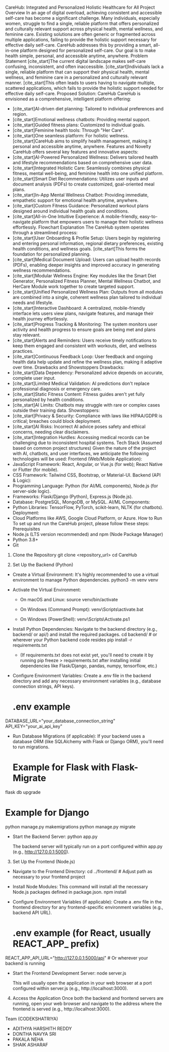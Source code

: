 
CareHub: Integrated and Personalized Holistic Healthcare for All
Project Overview
In an age of digital overload, achieving consistent and accessible self-care has become a significant challenge. Many individuals, especially women, struggle to find a single, reliable platform that offers personalized and culturally relevant support across physical health, mental wellness, and feminine care. Existing solutions are often generic or fragmented across multiple applications, failing to provide the holistic support necessary for effective daily self-care.
CareHub addresses this by providing a smart, all-in-one platform designed for personalized self-care. Our goal is to make health simple, personal, and accessible anytime, anywhere.
Problem Statement
[cite_start]The current digital landscape makes self-care confusing, inconsistent, and often inaccessible. [cite_start]Individuals lack a single, reliable platform that can support their physical health, mental wellness, and feminine care in a personalized and culturally relevant manner. [cite_start]This often leads to users having to navigate multiple, scattered applications, which fails to provide the holistic support needed for effective daily self-care.
Proposed Solution: CareHub
CareHub is envisioned as a comprehensive, intelligent platform offering:
 * [cite_start]AI-driven diet planning: Tailored to individual preferences and region.
 * [cite_start]Emotional wellness chatbots: Providing mental support.
 * [cite_start]Guided fitness plans: Customized to individual goals.
 * [cite_start]Feminine health tools: Through "Her Care".
 * [cite_start]One seamless platform: For holistic wellness.
[cite_start]CareHub aims to simplify health management, making it personal and accessible anytime, anywhere.
Features and Novelty
CareHub offers several key features and innovative aspects:
 * [cite_start]AI-Powered Personalized Wellness: Delivers tailored health and lifestyle recommendations based on comprehensive user data.
 * [cite_start]Integrated Holistic Care: Seamlessly combines physical fitness, mental well-being, and feminine health into one unified platform.
 * [cite_start]Smart Diet Recommendations: Utilizes user inputs and document analysis (PDFs) to create customized, goal-oriented meal plans.
 * [cite_start]In-App Mental Wellness Chatbot: Providing immediate, empathetic support for emotional health anytime, anywhere.
 * [cite_start]Custom Fitness Guidance: Personalized workout plans designed around individual health goals and conditions.
 * [cite_start]All-in-One Intuitive Experience: A mobile-friendly, easy-to-navigate platform that empowers users to manage their holistic wellness effortlessly.
Flowchart Explanation
The CareHub system operates through a streamlined process:
 * [cite_start]User Onboarding & Profile Setup: Users begin by registering and entering personal information, regional dietary preferences, existing health conditions, and wellness goals. [cite_start]This forms the foundation for personalized planning.
 * [cite_start]Medical Document Upload: Users can upload health records (PDFs), enabling deeper insights and improved accuracy in generating wellness recommendations.
 * [cite_start]Modular Wellness Engine: Key modules like the Smart Diet Generator, Personalized Fitness Planner, Mental Wellness Chatbot, and HerCare Module work together to create targeted support.
 * [cite_start]Unified Personalized Wellness Plan: Outputs from all modules are combined into a single, coherent wellness plan tailored to individual needs and lifestyle.
 * [cite_start]Interactive Dashboard: A centralized, mobile-friendly interface lets users view plans, navigate features, and manage their health journey effortlessly.
 * [cite_start]Progress Tracking & Monitoring: The system monitors user activity and health progress to ensure goals are being met and plans stay relevant.
 * [cite_start]Alerts and Reminders: Users receive timely notifications to keep them engaged and consistent with workouts, diet, and wellness practices.
 * [cite_start]Continuous Feedback Loop: User feedback and ongoing health data help update and refine the wellness plan, making it adaptive over time.
Drawbacks and Showstoppers
Drawbacks:
 * [cite_start]Data Dependency: Personalized advice depends on accurate, complete user input.
 * [cite_start]Limited Medical Validation: AI predictions don't replace professional diagnosis or emergency care.
 * [cite_start]Static Fitness Content: Fitness guides aren't yet fully personalized by health conditions.
 * [cite_start]AI Limits: Chatbots may struggle with rare or complex cases outside their training data.
Showstoppers:
 * [cite_start]Privacy & Security: Compliance with laws like HIPAA/GDPR is critical; breaches could block deployment.
 * [cite_start]AI Risks: Incorrect AI advice poses safety and ethical concerns, needing clear disclaimers.
 * [cite_start]Integration Hurdles: Accessing medical records can be challenging due to inconsistent hospital systems.
Tech Stack (Assumed based on common project structures)
Given the nature of the project with AI, chatbots, and user interfaces, we anticipate the following technologies will be used:
Frontend (Web/Mobile Application):
 * JavaScript Framework: React, Angular, or Vue.js (for web); React Native or Flutter (for mobile).
 * CSS Framework: Tailwind CSS, Bootstrap, or Material-UI.
Backend (API & Logic):
 * Programming Language: Python (for AI/ML components), Node.js (for server-side logic).
 * Frameworks: Flask/Django (Python), Express.js (Node.js).
 * Database: PostgreSQL, MongoDB, or MySQL.
AI/ML Components:
 * Python Libraries: TensorFlow, PyTorch, scikit-learn, NLTK (for chatbots).
Deployment:
 * Cloud Platforms like AWS, Google Cloud Platform, or Azure.
How to Run
To set up and run the CareHub project, please follow these steps:
Prerequisites
 * Node.js (LTS version recommended) and npm (Node Package Manager)
 * Python 3.8+
 * Git
1. Clone the Repository
git clone <repository_url>
cd CareHub

2. Set Up the Backend (Python)
 * Create a Virtual Environment:
   It's highly recommended to use a virtual environment to manage Python dependencies.
   python3 -m venv venv

 * Activate the Virtual Environment:
   * On macOS and Linux:
     source venv/bin/activate

   * On Windows (Command Prompt):
     venv\Scripts\activate.bat

   * On Windows (PowerShell):
     venv\Scripts\Activate.ps1

 * Install Python Dependencies:
   Navigate to the backend directory (e.g., backend/ or api/) and install the required packages.
   cd backend/ # or wherever your Python backend code resides
pip install -r requirements.txt

   * (If requirements.txt does not exist yet, you'll need to create it by running pip freeze > requirements.txt after installing initial dependencies like Flask/Django, pandas, numpy, tensorflow, etc.)
 * Configure Environment Variables:
   Create a .env file in the backend directory and add any necessary environment variables (e.g., database connection strings, API keys).
   # .env example
DATABASE_URL="your_database_connection_string"
API_KEY="your_ai_api_key"

 * Run Database Migrations (if applicable):
   If your backend uses a database ORM (like SQLAlchemy with Flask or Django ORM), you'll need to run migrations.
   # Example for Flask with Flask-Migrate
flask db upgrade

# Example for Django
python manage.py makemigrations
python manage.py migrate

 * Start the Backend Server:
   python app.py

   The backend server will typically run on a port configured within app.py (e.g., http://127.0.0.1:5000).
3. Set Up the Frontend (Node.js)
 * Navigate to the Frontend Directory:
   cd ../frontend/ # Adjust path as necessary to your frontend project

 * Install Node Modules:
   This command will install all the necessary Node.js packages defined in package.json.
   npm install

 * Configure Environment Variables (if applicable):
   Create a .env file in the frontend directory for any frontend-specific environment variables (e.g., backend API URL).
   # .env example (for React, usually REACT_APP_ prefix)
REACT_APP_API_URL="http://127.0.0.1:5000/api" # Or wherever your backend is running

 * Start the Frontend Development Server:
   node server.js

   This will usually open the application in your web browser at a port configured within server.js (e.g., http://localhost:3000).
4. Access the Application
Once both the backend and frontend servers are running, open your web browser and navigate to the address where the frontend is served (e.g., http://localhost:3000).

Team (CODEKSHATRIYA)
 * ADITHYA HARSHITH REDDY 
 * DONTHA NAVYA SRI 
 * PAKALA NEHA
 * SHAIK ASHARAF 
